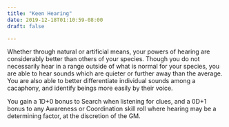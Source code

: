 ```yaml
---
title: "Keen Hearing"
date: 2019-12-18T01:10:59-08:00
draft: false

---
```


Whether through natural or artificial means, your powers of hearing are considerably better than others of your species. Though you do not necessarily hear in a range outside of what is normal for your species, you are able to hear sounds which are quieter or further away than the average. You are also able to better differentiate individual sounds among a cacaphony, and identify beings more easily by their voice.

You gain a 1D+0 bonus to Search when listening for clues, and a 0D+1 bonus to any Awareness or Coordination skill roll where hearing may be a determining factor, at the discretion of the GM.